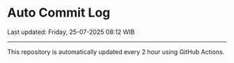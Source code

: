 # Auto Commit Log

Last updated: Friday, 25-07-2025 08:12 WIB

---

This repository is automatically updated every 2 hour using GitHub Actions.
